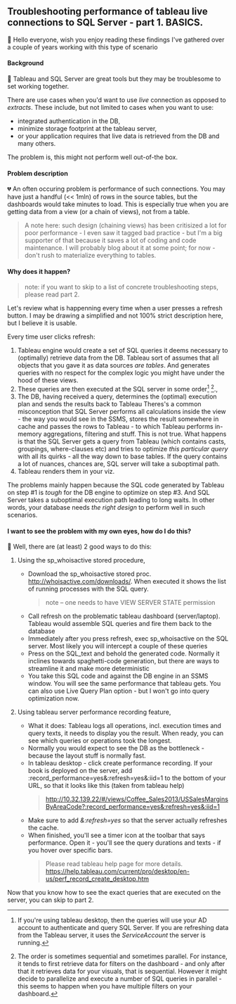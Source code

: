 ## Troubleshooting performance of tableau live connections to SQL Server - part 1. BASICS.

👋 Hello everyone, wish you enjoy reading these findings I've gathered over a couple of years working with this type of scenario

#### Background

💛 Tableau and SQL Server are great tools but they may be troublesome to set working together.

There are use cases when you'd want to use *live* connection as opposed to *extracts*. These include, but not limited to cases when you want to use:
* integrated authentication in the DB,
* minimize storage footprint at the tableau server, 
* or your application requires that live data is retrieved from the DB
and many others.

The problem is, this might not perform well out-of-the box.

#### Problem description

💔 An often occuring problem is performance of such connections. You may have just a handful (<< 1mln) of rows in the source tables, but the dashboards would take minutes to load.
This is especially true when you are getting data from a view (or a chain of views), not from a table.

> A note here: such design (chaining views) has been critisized a lot for poor performance - I even saw it tagged bad practice - but I'm a big supporter of that because it saves a lot of coding and code maintenance. I will probably blog about it at some point; for now - don't rush to materialize everything to tables.

#### Why does it happen?

> note: if you want to skip to a list of concrete troubleshooting steps, please read part 2.

Let's review what is happenning every time when a user presses a refresh button. I may be drawing a simplified and not 100% strict description here, but I believe it is usable.

Every time user clicks refresh:
1. Tableau engine would create a set of SQL queries it deems necessary to (optimally) retrieve data from the DB.
   Tableau sort of assumes that all objects that you gave it as data sources *are tables*. And generates queries with no respect for the complex logic you might have under the hood of these views.
2. These queries are then executed at the SQL server in some order[^1] [^2].,
3. The DB, having received a query, determines the (optimal) execution plan and sends the results back to Tableau
   Theres's a common misconception that SQL Server performs all calculations inside the view - the way you would see in the SSMS, stores the result somewhere in cache and passes the rows to Tableau - to which Tableau performs in-memory aggregations, filtering and stuff. This is not true. What happens is that the SQL Server gets a query from Tableau (which contains casts, groupings, where-clauses etc) and tries to optimize *this particular query* with all its quirks - all the way down to base tables. If the query contains a lot of nuances, chances are, SQL server will take a suboptimal path.
4. Tableau renders them in your viz.

The problems mainly happen because the SQL code generated by Tableau on step #1 is *tough* for the DB engine to optimize on step #3. And SQL Server takes a suboptimal execution path leading to long waits. In other words, your database needs *the right design* to perform well in such scenarios.

#### I want to see the problem with my own eyes, how do I do this?

🔎 Well, there are (at least) 2 good ways to do this:

1. Using the sp_whoisactive stored procedure,
   -  Download the sp_whoisactive stored proc. http://whoisactive.com/downloads/. When executed it shows the list of running processes with the SQL query.
      > note – one needs to have VIEW SERVER STATE permission
    - Call refresh on the problematic tableau dashboard (server/laptop). Tableau would assemble SQL queries and fire them back to the database
    - Immediately after you press refresh, exec sp_whoisactive on the SQL server. Most likely you will intercept a couple of these queries
    - Press on the SQL_text and behold the generated code. Normally it inclines towards spaghetti-code generation, but there are ways to streamline it and make more deterministic
    - You take this SQL code and against the DB engine in an SSMS window. You will see the same performance that tableau gets. You can also use Live Query Plan option - but I won't go into query optimization now.

2. Using tableau server performance recording feature,
   - What it does: Tableau logs all operations, incl. execution times and query texts, it needs to display you the result. When ready, you can see which queries or operations took the longest.
   - Normally you would expect to see the DB as the bottleneck - because the layout stuff is normally fast.
   - In tableau desktop - click create performance recording. If your book is deployed on the server, add :record_performance=yes&:refresh=yes&:iid=1 to the bottom of your URL, so that it looks like this (taken from tableau help)
     > http://10.32.139.22/#/views/Coffee_Sales2013/USSalesMarginsByAreaCode?:record_performance=yes&:refresh=yes&:iid=1
   - Make sure to add *&:refresh=yes* so that the server actually refreshes the cache.
   - When finished, you'll see a timer icon at the toolbar that says performance. Open it - you'll see the query durations and texts - if you hover over specific bars.
     > Please read tableau help page for more details.  https://help.tableau.com/current/pro/desktop/en-us/perf_record_create_desktop.htm

Now that you know how to see the exact queries that are executed on the server, you can skip to part 2.

[^1]: If you're using tableau desktop, then the queries will use your AD account to authenticate and query SQL Server. If you are refreshing data from the Tableau server, it uses the *ServiceAccount* the server is running.
[^2]: The order is sometimes sequential and sometimes parallel. For instance, it tends to first retrieve data for filters on the dashboard - and only after that it retrieves data for your visuals, that is sequential. However it might decide to parallelize and execute a number of SQL queries in parallel - this seems to happen when you have multiple filters on your dashboard.

